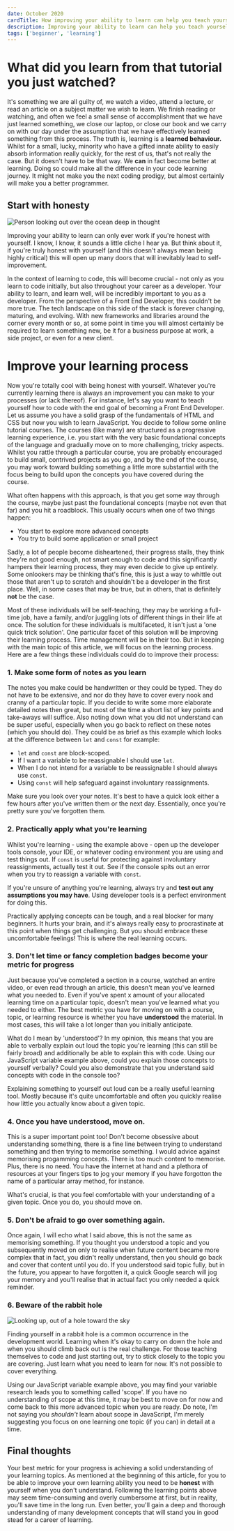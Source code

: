 ```yaml
---
date: October 2020
cardTitle: How improving your ability to learn can help you teach yourself to code more effectively
description: Improving your ability to learn can help you teach yourself to code more effectively, saving you time and money.
tags: ['beginner', 'learning']
---
```


# What did you learn from that tutorial you just watched?

It's something we are all guilty of, we watch a video, attend a lecture, or read an article on a subject matter we wish to learn. We finish reading or watching, and often we feel a small sense of accomplishment that we have just learned something, we close our laptop, or close our book and we carry on with our day under the assumption that we have effectively learned something from this process. The truth is, learning is a **learned behaviour.** Whilst for a small, lucky, minority who have a gifted innate ability to easily absorb information really quickly, for the rest of us, that's not really the case. But it doesn't have to be that way. We **can** in fact become better at learning. Doing so could make all the difference in your code learning journey. It might not make you the next coding prodigy, but almost certainly will make you a better programmer.

## Start with honesty
![Person looking out over the ocean deep in thought](https://source.unsplash.com/01htj6kYvIo/1600x900)


Improving your ability to learn can only ever work if you're honest with yourself. I know, I know, it sounds a little cliche I hear ya. But think about it, if you're truly honest with yourself (and this doesn't always mean being highly critical) this will open up many doors that will inevitably lead to self-improvement.

In the context of learning to code, this will become crucial - not only as you learn to code initially, but also throughout your career as a developer. Your ability to learn, and learn well, will be incredibly important to you as a developer. From the perspective of a Front End Developer, this couldn't be more true. The tech landscape on this side of the stack is forever changing, maturing, and evolving. With new frameworks and libraries around the corner every month or so, at some point in time you will almost certainly be required to learn something new, be it for a business purpose at work, a side project, or even for a new client.

# Improve your learning process

Now you're totally cool with being honest with yourself. Whatever you're currently learning there is always an improvement you can make to your processes (or lack thereof). For instance, let's say you want to teach yourself how to code with the end goal of becoming a Front End Developer. Let us assume you have a solid grasp of the fundamentals of HTML and CSS but now you wish to learn JavaScript. You decide to follow some online tutorial courses. The courses (like many) are structured as a progressive learning experience, i.e. you start with the very basic foundational concepts of the language and gradually move on to more challenging, tricky aspects. Whilst you rattle through a particular course, you are probably encouraged to build small, contrived projects as you go, and by the end of the course, you may work toward building something a little more substantial with the focus being to build upon the concepts you have covered during the course.

What often happens with this approach, is that you get some way through the course, maybe just past the foundational concepts (maybe not even that far) and you hit a roadblock. This usually occurs when one of two things happen:

* You start to explore more advanced concepts
* You try to build some application or small project

Sadly, a lot of people become disheartened, their progress stalls, they think they're not good enough, not smart enough to code and this significantly hampers their learning process, they may even decide to give up entirely. Some onlookers may be thinking that's fine, this is just a way to whittle out those that aren't up to scratch and shouldn't be a developer in the first place. Well, in some cases that may be true, but in others, that is definitely **not** be the case. 

Most of these individuals will be self-teaching, they may be working a full-time job, have a family, and/or juggling lots of different things in their life at once. The solution for these individuals is multifaceted, it isn't just a 'one quick trick solution'. One particular facet of this solution will be improving their learning process. Time management will be in their too. But in keeping with the main topic of this article, we will focus on the learning process. Here are a few things these individuals could do to improve their process:

### 1. Make some form of notes as you learn

The notes you make could be handwritten or they could be typed. They do not have to be extensive, and nor do they have to cover every nook and cranny of a particular topic. If you decide to write some more elaborate detailed notes then great, but most of the time a short list of key points and take-aways will suffice. Also noting down what you did not understand can be super useful, especially when you go back to reflect on these notes (which you should do). They could be as brief as this example which looks at the difference between `let` and `const` for example:

* `let` and `const` are block-scoped.
* If I want a variable to be reassignable I should use `let`.
* When I do not intend for a variable to be reassignable I should always use `const`.
* Using `const` will help safeguard against involuntary reassignments.

Make sure you look over your notes. It's best to have a quick look either a few hours after you've written them or the next day. Essentially, once you're pretty sure you've forgotten them.

### 2. Practically apply what you're learning

Whilst you're learning - using the example above - open up the developer tools console, your IDE, or whatever coding environment you are using and test things out. If `const` is useful for protecting against involuntary reassignments, actually test it out. See if the console spits out an error when you try to reassign a variable with `const`.

If you're unsure of anything you're learning, always try and **test out any assumptions you may have**. Using developer tools is a perfect environment for doing this.

Practically applying concepts can be tough, and a real blocker for many beginners. It hurts your brain, and it's always really easy to procrastinate at this point when things get challenging. But you should embrace these uncomfortable feelings! This is where the real learning occurs.

### 3. Don't let time or fancy completion badges become your metric for progress

Just because you've completed a section in a course, watched an entire video, or even read through an article, this doesn't mean you've learned what you needed to. Even if you've spent x amount of your allocated learning time on a particular topic, doesn't mean you've learned what you needed to either. The best metric you have for moving on with a course, topic, or learning resource is whether you have **understood** the material. In most cases, this will take a lot longer than you initially anticipate.

What do I mean by 'understood'? In my opinion, this means that you are able to verbally explain out loud the topic you're learning (this can still be fairly broad) and additionally be able to explain this with code. Using our JavaScript variable example above, could you explain those concepts to yourself verbally? Could you also demonstrate that you understand said concepts with code in the console too?

Explaining something to yourself out loud can be a really useful learning tool. Mostly because it's quite uncomfortable and often you quickly realise how little you actually know about a given topic.


### 4. Once you have understood, move on.

This is a super important point too! Don't become obsessive about understanding something, there is a fine line between trying to understand something and then trying to memorise something. I would advice against memorising progamming concepts. There is too much content to memorise. Plus, there is no need. You have the internet at hand and a plethora of resources at your fingers tips to jog your memory if you have forgotton the name of a particular array method, for instance.

What's crucial, is that you feel comfortable with your understanding of a given topic. Once you do, you should move on.


### 5. Don't be afraid to go over something again.

Once again, I will echo what I said above, this is not the same as memorising something. If you thought you understood a topic and you subsequently moved on only to realise when future content became more complex that in fact, you didn't really understand, then you should go back and cover that content until you do. If you understood said topic fully, but in the future, you appear to have forgotten it, a quick Google search will jog your memory and you'll realise that in actual fact you only needed a quick reminder.

### 6. Beware of the rabbit hole

![Looking up, out of a hole toward the sky](https://source.unsplash.com/jNSJE8dMro0/1600x900)

Finding yourself in a rabbit hole is a common occurrence in the development world. Learning when it's okay to carry on down the hole and when you should climb back out is the real challenge. For those teaching themselves to code and just starting out, try to stick closely to the topic you are covering. Just learn what you need to learn for now. It's not possible to cover everything.

Using our JavaScript variable example above, you may find your variable research leads you to something called 'scope'. If you have no understanding of scope at this time, it may be best to move on for now and come back to this more advanced topic when you are ready. Do note, I'm not saying you *shouldn't* learn about scope in JavaScript, I'm merely suggesting you focus on one learning one topic (if you can) in detail at a time.


## Final thoughts

Your best metric for your progress is achieving a solid understanding of your learning topics. As mentioned at the beginning of this article, for you to be able to improve your own learning ability you need to be **honest** with yourself when you don't understand. Following the learning points above may seem time-consuming and overly cumbersome at first, but in reality, you'll save time in the long run. Even better, you'll gain a deep and thorough understanding of many development concepts that will stand you in good stead for a career of learning.

